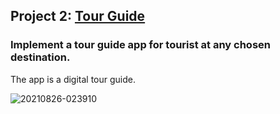 ## Project 2: [Tour Guide](https://github.com/roger-vanwyk/ToerGids)
### Implement a tour guide app for tourist at any chosen destination.
The app is a digital tour guide.

<img src="https://i.ibb.co/gW7nPz2/20210826-023910.gif" alt="20210826-023910" border="0">
